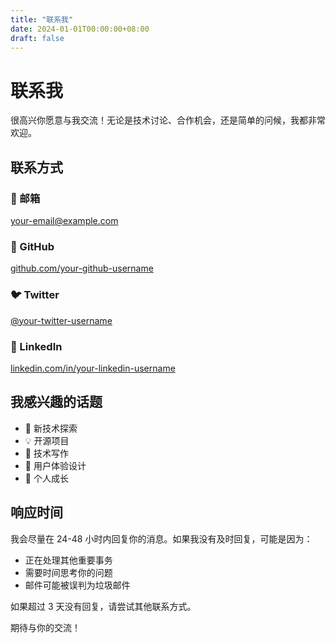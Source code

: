 ```yaml
---
title: "联系我"
date: 2024-01-01T00:00:00+08:00
draft: false
---
```


# 联系我

很高兴你愿意与我交流！无论是技术讨论、合作机会，还是简单的问候，我都非常欢迎。

## 联系方式

### 📧 邮箱
your-email@example.com

### 🐙 GitHub
[github.com/your-github-username](https://github.com/your-github-username)

### 🐦 Twitter
[@your-twitter-username](https://twitter.com/your-twitter-username)

### 💼 LinkedIn
[linkedin.com/in/your-linkedin-username](https://linkedin.com/in/your-linkedin-username)

## 我感兴趣的话题

- 🚀 新技术探索
- 💡 开源项目
- 📖 技术写作
- 🎨 用户体验设计
- 🌱 个人成长

## 响应时间

我会尽量在 24-48 小时内回复你的消息。如果我没有及时回复，可能是因为：

- 正在处理其他重要事务
- 需要时间思考你的问题
- 邮件可能被误判为垃圾邮件

如果超过 3 天没有回复，请尝试其他联系方式。

期待与你的交流！
